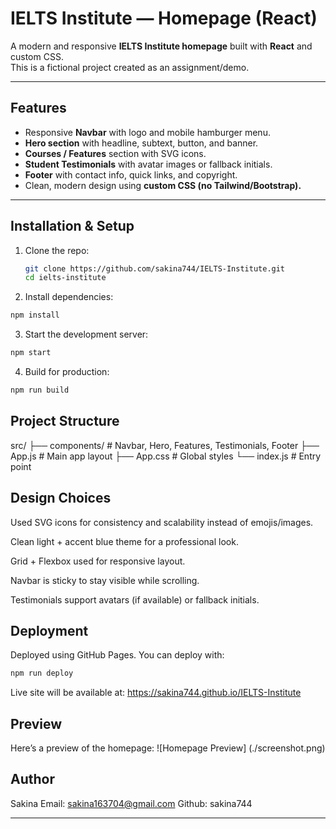 # IELTS Institute — Homepage (React)

A modern and responsive **IELTS Institute homepage** built with **React** and custom CSS.  
This is a fictional project created as an assignment/demo.

---

## Features
- Responsive **Navbar** with logo and mobile hamburger menu.
- **Hero section** with headline, subtext, button, and banner.
- **Courses / Features** section with SVG icons.
- **Student Testimonials** with avatar images or fallback initials.
- **Footer** with contact info, quick links, and copyright.
- Clean, modern design using **custom CSS (no Tailwind/Bootstrap).**

---

##  Installation & Setup

1. Clone the repo:
   ```bash
   git clone https://github.com/sakina744/IELTS-Institute.git
   cd ielts-institute
   ```
2. Install dependencies:
```bash
npm install
```
3. Start the development server:
```bash
npm start
```
4. Build for production:
```bash
npm run build
```
## Project Structure
src/
 ├── components/   # Navbar, Hero, Features, Testimonials, Footer
 ├── App.js        # Main app layout
 ├── App.css       # Global styles
 └── index.js      # Entry point
## Design Choices
Used SVG icons for consistency and scalability instead of emojis/images.

Clean light + accent blue theme for a professional look.

Grid + Flexbox used for responsive layout.

Navbar is sticky to stay visible while scrolling.

Testimonials support avatars (if available) or fallback initials.

## Deployment
Deployed using GitHub Pages.
You can deploy with:
```bash
npm run deploy
```
Live site will be available at:
https://sakina744.github.io/IELTS-Institute

## Preview
Here’s a preview of the homepage:
![Homepage Preview] (./screenshot.png)

## Author
Sakina
Email: sakina163704@gmail.com
Github: sakina744
 
---